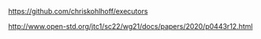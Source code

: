 
https://github.com/chriskohlhoff/executors

http://www.open-std.org/jtc1/sc22/wg21/docs/papers/2020/p0443r12.html